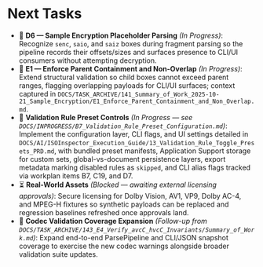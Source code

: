 # Next Tasks

- 🚧 **D6 — Sample Encryption Placeholder Parsing** _(In Progress)_: Recognize `senc`, `saio`, and `saiz` boxes during fragment parsing so the pipeline records their offsets/sizes and surfaces presence to CLI/UI consumers without attempting decryption.
- 🚧 **E1 — Enforce Parent Containment and Non-Overlap** _(In Progress)_: Extend structural validation so child boxes cannot exceed parent ranges, flagging overlapping payloads for CLI/UI surfaces; context captured in `DOCS/TASK_ARCHIVE/141_Summary_of_Work_2025-10-21_Sample_Encryption/E1_Enforce_Parent_Containment_and_Non_Overlap.md`.
- 🚧 **Validation Rule Preset Controls** _(In Progress — see `DOCS/INPROGRESS/B7_Validation_Rule_Preset_Configuration.md`)_: Implement the configuration layer, CLI flags, and UI settings detailed in `DOCS/AI/ISOInspector_Execution_Guide/13_Validation_Rule_Toggle_Presets_PRD.md`, with bundled preset manifests, Application Support storage for custom sets, global-vs-document persistence layers, export metadata marking disabled rules as `skipped`, and CLI alias flags tracked via workplan items B7, C19, and D7.
- ⏳ **Real-World Assets** _(Blocked — awaiting external licensing approvals)_: Secure licensing for Dolby Vision, AV1, VP9, Dolby AC-4, and MPEG-H fixtures so synthetic payloads can be replaced and regression baselines refreshed once approvals land.
- 🔁 **Codec Validation Coverage Expansion** _(Follow-up from `DOCS/TASK_ARCHIVE/143_E4_Verify_avcC_hvcC_Invariants/Summary_of_Work.md`)_:
  Expand end-to-end ParsePipeline and CLI/JSON snapshot coverage to exercise the new codec warnings alongside broader validation suite updates.
